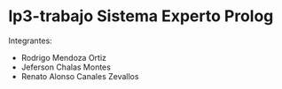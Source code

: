 # lp3-trabajo Sistema Experto Prolog
Integrantes:
- Rodrigo Mendoza Ortiz
- Jeferson Chalas Montes
- Renato Alonso Canales Zevallos
